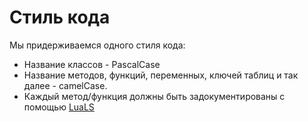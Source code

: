 # Стиль кода
Мы придерживаемся одного стиля кода:
* Название классов - PascalCase
* Название методов, функций, переменных, ключей таблиц и так далее - camelCase.
* Каждый метод/функция должны быть задокументированы с помощью [LuaLS](./lua-ls.md)